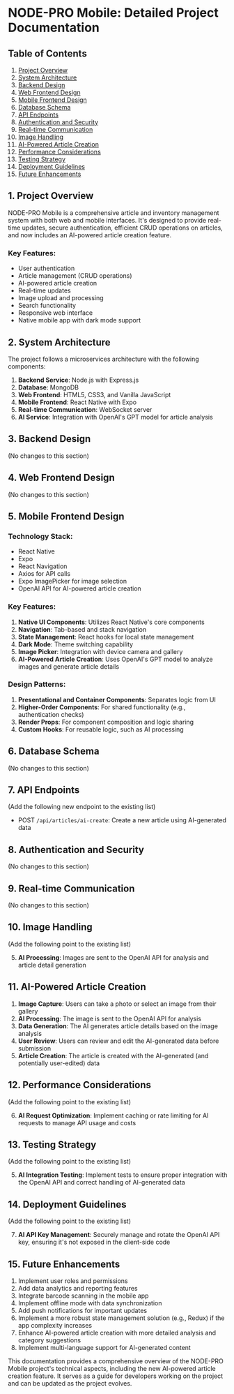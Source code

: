 # NODE-PRO Mobile: Detailed Project Documentation

## Table of Contents

1. [Project Overview](#1-project-overview)
2. [System Architecture](#2-system-architecture)
3. [Backend Design](#3-backend-design)
4. [Web Frontend Design](#4-web-frontend-design)
5. [Mobile Frontend Design](#5-mobile-frontend-design)
6. [Database Schema](#6-database-schema)
7. [API Endpoints](#7-api-endpoints)
8. [Authentication and Security](#8-authentication-and-security)
9. [Real-time Communication](#9-real-time-communication)
10. [Image Handling](#10-image-handling)
11. [AI-Powered Article Creation](#11-ai-powered-article-creation)
12. [Performance Considerations](#12-performance-considerations)
13. [Testing Strategy](#13-testing-strategy)
14. [Deployment Guidelines](#14-deployment-guidelines)
15. [Future Enhancements](#15-future-enhancements)

## 1. Project Overview

NODE-PRO Mobile is a comprehensive article and inventory management system with both web and mobile interfaces. It's designed to provide real-time updates, secure authentication, efficient CRUD operations on articles, and now includes an AI-powered article creation feature.

### Key Features:

- User authentication
- Article management (CRUD operations)
- AI-powered article creation
- Real-time updates
- Image upload and processing
- Search functionality
- Responsive web interface
- Native mobile app with dark mode support

## 2. System Architecture

The project follows a microservices architecture with the following components:

1. **Backend Service**: Node.js with Express.js
2. **Database**: MongoDB
3. **Web Frontend**: HTML5, CSS3, and Vanilla JavaScript
4. **Mobile Frontend**: React Native with Expo
5. **Real-time Communication**: WebSocket server
6. **AI Service**: Integration with OpenAI's GPT model for article analysis

## 3. Backend Design

(No changes to this section)

## 4. Web Frontend Design

(No changes to this section)

## 5. Mobile Frontend Design

### Technology Stack:

- React Native
- Expo
- React Navigation
- Axios for API calls
- Expo ImagePicker for image selection
- OpenAI API for AI-powered article creation

### Key Features:

1. **Native UI Components**: Utilizes React Native's core components
2. **Navigation**: Tab-based and stack navigation
3. **State Management**: React hooks for local state management
4. **Dark Mode**: Theme switching capability
5. **Image Picker**: Integration with device camera and gallery
6. **AI-Powered Article Creation**: Uses OpenAI's GPT model to analyze images and generate article details

### Design Patterns:

1. **Presentational and Container Components**: Separates logic from UI
2. **Higher-Order Components**: For shared functionality (e.g., authentication checks)
3. **Render Props**: For component composition and logic sharing
4. **Custom Hooks**: For reusable logic, such as AI processing

## 6. Database Schema

(No changes to this section)

## 7. API Endpoints

(Add the following new endpoint to the existing list)

- POST `/api/articles/ai-create`: Create a new article using AI-generated data

## 8. Authentication and Security

(No changes to this section)

## 9. Real-time Communication

(No changes to this section)

## 10. Image Handling

(Add the following point to the existing list)

5. **AI Processing**: Images are sent to the OpenAI API for analysis and article detail generation

## 11. AI-Powered Article Creation

1. **Image Capture**: Users can take a photo or select an image from their gallery
2. **AI Processing**: The image is sent to the OpenAI API for analysis
3. **Data Generation**: The AI generates article details based on the image analysis
4. **User Review**: Users can review and edit the AI-generated data before submission
5. **Article Creation**: The article is created with the AI-generated (and potentially user-edited) data

## 12. Performance Considerations

(Add the following point to the existing list)

6. **AI Request Optimization**: Implement caching or rate limiting for AI requests to manage API usage and costs

## 13. Testing Strategy

(Add the following point to the existing list)

5. **AI Integration Testing**: Implement tests to ensure proper integration with the OpenAI API and correct handling of AI-generated data

## 14. Deployment Guidelines

(Add the following point to the existing list)

7. **AI API Key Management**: Securely manage and rotate the OpenAI API key, ensuring it's not exposed in the client-side code

## 15. Future Enhancements

1. Implement user roles and permissions
2. Add data analytics and reporting features
3. Integrate barcode scanning in the mobile app
4. Implement offline mode with data synchronization
5. Add push notifications for important updates
6. Implement a more robust state management solution (e.g., Redux) if the app complexity increases
7. Enhance AI-powered article creation with more detailed analysis and category suggestions
8. Implement multi-language support for AI-generated content

This documentation provides a comprehensive overview of the NODE-PRO Mobile project's technical aspects, including the new AI-powered article creation feature. It serves as a guide for developers working on the project and can be updated as the project evolves.
